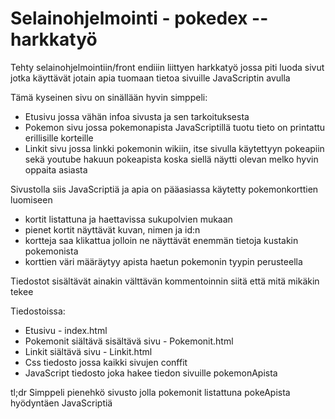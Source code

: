# Selainohjelmointi - pokedex -- harkkatyö

Tehty selainohjelmointiin/front endiiin liittyen harkkatyö jossa piti luoda sivut jotka
käyttävät jotain apia tuomaan tietoa sivuille JavaScriptin avulla

Tämä kyseinen sivu on sinällään hyvin simppeli:
 - Etusivu jossa vähän infoa sivusta ja sen tarkoituksesta
 - Pokemon sivu jossa pokemonapista JavaScriptillä tuotu tieto on printattu erillisille korteille
 - Linkit sivu jossa linkki pokemonin wikiin, itse sivulla käytettyyn pokeapiin sekä youtube hakuun pokeapista koska siellä näytti olevan melko hyvin oppaita asiasta

Sivustolla siis JavaScriptiä ja apia on pääasiassa käytetty pokemonkorttien luomiseen
  - kortit listattuna ja haettavissa sukupolvien mukaan
  - pienet kortit näyttävät kuvan, nimen ja id:n
  - kortteja saa klikattua jolloin ne näyttävät enemmän tietoja kustakin pokemonista
  - korttien väri määräytyy apista haetun pokemonin tyypin perusteella

Tiedostot sisältävät ainakin välttävän kommentoinnin siitä että mitä mikäkin tekee

Tiedostoissa:
  - Etusivu - index.html
  - Pokemonit siältävä sisältävä sivu - Pokemonit.html
  - Linkit siältävä sivu - Linkit.html
  - Css tiedosto jossa kaikki sivujen conffit
  - JavaScript tiedosto joka hakee tiedon sivuille pokemonApista

tl;dr Simppeli pienehkö sivusto jolla pokemonit listattuna pokeApista hyödyntäen JavaScriptiä
  
